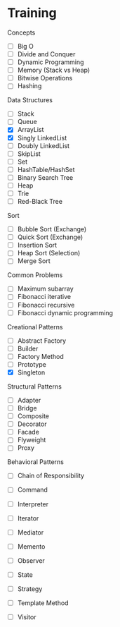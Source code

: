 # Training

Concepts
- [ ] Big O
- [ ] Divide and Conquer
- [ ] Dynamic Programming
- [ ] Memory (Stack vs Heap)
- [ ] Bitwise Operations 
- [ ] Hashing

Data Structures
- [ ] Stack
- [ ] Queue
- [x] ArrayList
- [x] Singly LinkedList
- [ ] Doubly LinkedList
- [ ] SkipList
- [ ] Set
- [ ] HashTable/HashSet
- [ ] Binary Search Tree
- [ ] Heap
- [ ] Trie
- [ ] Red-Black Tree

Sort
- [ ] Bubble Sort (Exchange)
- [ ] Quick Sort (Exchange)
- [ ] Insertion Sort
- [ ] Heap Sort (Selection)
- [ ] Merge Sort

Common Problems
- [ ] Maximum subarray 
- [ ] Fibonacci iterative
- [ ] Fibonacci recursive
- [ ] Fibonacci dynamic programming

Creational Patterns
- [ ] Abstract Factory
- [ ] Builder
- [ ] Factory Method
- [ ] Prototype
- [x] Singleton

Structural Patterns
- [ ] Adapter
- [ ] Bridge
- [ ] Composite
- [ ] Decorator
- [ ] Facade
- [ ] Flyweight
- [ ] Proxy

Behavioral Patterns
- [ ] Chain of Responsibility
- [ ] Command
- [ ] Interpreter
- [ ] Iterator
- [ ] Mediator
- [ ] Memento
- [ ] Observer
- [ ] State
- [ ] Strategy
- [ ] Template Method
- [ ] Visitor

